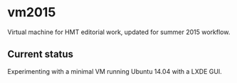# vm2015

Virtual machine for HMT editorial work, updated for summer 2015 workflow.

## Current status ##

Experimenting with a minimal VM running Ubuntu 14.04 with a LXDE GUI.

